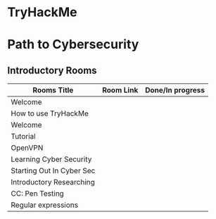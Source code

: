 # TryHackMe
<h1>Path to Cybersecurity</h1>

<h2>Introductory Rooms</h2>

| Rooms Title                   | Room Link | Done/In progress |
|-------------------------------|-----------|------------------|
| Welcome                       |           |                  |
| How to use TryHackMe          |           |                  |
| Welcome                       |           |                  |
| Tutorial                      |           |                  |
| OpenVPN                       |           |                  |
| Learning Cyber Security       |           |                  |
| Starting Out In Cyber Sec     |           |                  |
| Introductory Researching      |           |                  |
| CC: Pen Testing               |           |                  |
| Regular expressions           |           |                  |
